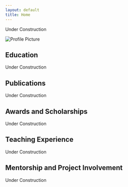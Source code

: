 ```yaml
---
layout: default
title: Home
---
```


<!-- Introduction Section -->
<div class="intro">
  <p>
    Under Construction
  </p>
  <img src="https://via.placeholder.com/200" alt="Profile Picture">
</div>

<!-- Sections -->

## Education
<a id="education"></a>
Under Construction

## Publications
<a id="publications"></a>
Under Construction

## Awards and Scholarships
<a id="awards"></a>
Under Construction

## Teaching Experience
<a id="teaching-experience"></a>
Under Construction

## Mentorship and Project Involvement
<a id="mentorship"></a>
Under Construction

